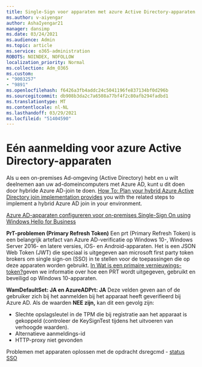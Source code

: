 ```yaml
---
title: Single-Sign voor apparaten met azure Active Directory-apparaten
ms.author: v-aiyengar
author: AshaIyengar21
manager: dansimp
ms.date: 03/24/2021
ms.audience: Admin
ms.topic: article
ms.service: o365-administration
ROBOTS: NOINDEX, NOFOLLOW
localization_priority: Normal
ms.collection: Adm_O365
ms.custom:
- "9003257"
- "9891"
ms.openlocfilehash: f6426a3fb4addc24c5041196fe837134bf0d296b
ms.sourcegitcommit: db908b3da2c7a6508a77bf4f2c80afb294fadbd1
ms.translationtype: MT
ms.contentlocale: nl-NL
ms.lasthandoff: 03/29/2021
ms.locfileid: "51404590"
---
```

# <a name="single-sign-on-for-azure-active-directory-joined-devices"></a>Eén aanmelding voor azure Active Directory-apparaten

Als u een on-premises Ad-omgeving (Active Directory) hebt en u wilt deelnemen aan uw ad-domeincomputers met Azure AD, kunt u dit doen door hybride Azure AD-join te doen. [How To: Plan your hybrid Azure Active Directory join implementation provides](https://docs.microsoft.com/azure/active-directory/devices/hybrid-azuread-join-plan) you with the related steps to implement a hybrid Azure AD join in your environment.

[Azure AD-apparaten configureren voor on-premises Single-Sign On using Windows Hello for Business](https://docs.microsoft.com/azure/active-directory/devices/hybrid-azuread-join-plan) 

**PrT-problemen (Primary Refresh Token)** Een prt (Primary Refresh Token) is een belangrijk artefact van Azure AD-verificatie op Windows 10-, Windows Server 2016- en latere versies, iOS- en Android-apparaten. Het is een JSON Web Token (JWT) die speciaal is uitgegeven aan microsoft first party token brokers om single sign-on (SSO) in te stellen voor de toepassingen die op deze apparaten worden gebruikt. [In Wat is een primaire vernieuwings-token?](https://docs.microsoft.com/azure/active-directory/devices/concept-primary-refresh-token)geven we informatie over hoe een PRT wordt uitgegeven, gebruikt en beveiligd op Windows 10-apparaten.

**WamDefaultSet: JA en AzureADPrt: JA** Deze velden geven aan of de gebruiker zich bij het aanmelden bij het apparaat heeft geverifieerd bij Azure AD. Als de waarden **NEE zijn,** kan dit een gevolg zijn:

- Slechte opslagsleutel in de TPM die bij registratie aan het apparaat is gekoppeld (controleer de KeySignTest tijdens het uitvoeren van verhoogde waarden).
- Alternatieve aanmeldings-id
- HTTP-proxy niet gevonden

Problemen met apparaten oplossen met de opdracht dsregcmd - [status SSO](https://docs.microsoft.com/azure/active-directory/devices/troubleshoot-device-dsregcmd#sso-state)
